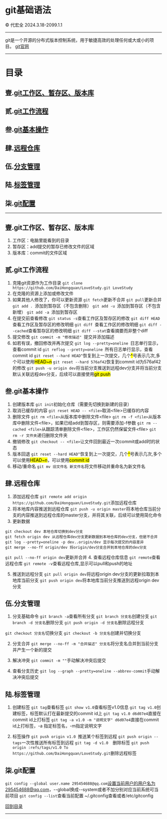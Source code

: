 # git基础语法
&copy; 代宏全 2024.3.18-2099.1.1

---
git是一个开源的分布式版本控制系统，用于敏捷高效的处理任何或大或小的项目。
[git官网](https://git-scm.com/)

---

<h1 id="menu">目录</h1>

## 壹.[git工作区、暂存区、版本库](#p1)
## 贰.[git工作流程](#p2)
## 叁.[git基本操作](#p3)
## 肆.[远程仓库](#p4)
## 伍.[分支管理](#p5)
## 陆.[标签管理](#p6)
## 柒.[git配置](#p7)

---



<h2 id="p1"> 壹.git工作区、暂存区、版本库</h2>

1. 工作区：电脑里能看到的目录
2. 暂存区：add提交的暂存已修改文件的区域
3. 版本库：commit的文件区域

<h2 id="p2"> 贰.git工作流程</h2>

1. 克隆git资源作为工作目录
`
git clone https://github.com/DaiHongquan/LoveStudy.git LoveStudy
`
2. 在克隆的资源上添加或修改文件
3. 如果其他人修改了，你可以更新资源
`
git fetch
`更新不合并
`
git pull
`更新合并
`
git add . 
`添加到暂存区（不包含删除）
`
git add -u 
`添加到暂存区（不包含新增）
`
git add -a 
`添加到暂存区
4. 在提交前查看修改
`
git status -s
`查看工作区及暂存区的修改
`
git diff HEAD
`查看工作区及暂存区的修改明细
`
git diff 
`查看工作区的修改明细
`
git diff --cached
`查看暂存区的修改明细
`
git diff --stat
`查看摘要而非整个diff
5. 提交修改
`
git commit -m "修改描述" 
`提交并添加描述
6. 如若有误，撤回修改并再次提交
`
git log --pretty=oneline 
`日志单行显示，查看commit id
`
git reflog --pretty=oneline 
`所有日志单行显示，查看commit id
`
git reset --hard HEAD^
`恢复到上一次提交，几个<mark>^</mark>号表示几次,多个可以使用<mark>HEAD~n</mark>
`
git reset --hard 576af42
`恢复到commit id为576af42的修改
`
git push -u origin dev
`将当前分支推送到远程dev分支并将当前分支默认关联远程dev分支，后续可以直接使用<mark>git push</mark>

<h2 id="p3"> 叁.git基本操作</h2>

1. 创建版本库
`
git init
`初始化仓库（需要先切换到新建的目录）
2. 取消已缓存的内容
`
git reset HEAD -- <file>
`取消\<file>已缓存的内容
3. 删除文件
`
git rm <file>
`从版本库中删除文件\<file>
`
git rm -f <file>
`从版本库中删除文件\<file>，如果已经add到暂存区，则需要添加-f参数
`
git rm --cached <file>
`从跟踪清单删除文件\<file>，工作区仍然保留文件\<file>
`
git rm -r 文件夹
`递归删除文件夹
4. 撤销修改
`
git checkout -- <file>
`让文件回到最近一次commit或add时的状态
5. 版本回退
`
git reset --hard HEAD^
`恢复到上一次提交，几个<mark>^</mark>号表示几次,多个可以使用<mark>HEAD~n</mark>，可以使用<mark>commit id</mark>
6. 移动/重命名
`
git mv 旧文件名 新文件名
`将文件移动并重命名为新文件名

<h2 id="p4"> 肆.远程仓库</h2>

1. 添加远程仓库
`
git remote add origin https://github.com/DaiHongquan/LoveStudy.git
`添加远程仓库
2. 将本地库内容推送到远程仓库
`
git push -u origin master
`将本地仓库当前分支的内容推送到远程仓库的master分支，并将其关联，后续可以使用简化命令
3. 更新数据
```
git checkout dev 本地仓库切换到dev分支
git fetch origin dev 从远程仓库dev分支更新数据到本地仓库的dev分支，但是不合并
git log --pretty=oneline -p dev..origin/dev 显示每次提交的内容差异
git merge --no-ff origin/dev 将origin/dev分支合并到本地仓库的dev分支
```
`
git pull --no-ff origin dev
`更新并合并
4. 查看远程仓库信息
`
git remote
`查看远程仓库
`
git remote -v
`查看远程仓库,显示可以pull和push的地址

5. 推送到远程分支
`
git pull origin dev
`将远程origin dev分支的更新拉取到本地库当前分支
`
git push origin dev
`将本地库当前分支推送到远程origin dev分支


<h2 id="p5"> 伍.分支管理</h2>

1. 分支基础命令
`
git branch -a
`查看所有分支
`
git branch 分支名
`创建分支
`
git branch -d 分支名
`删除分支
`
git push origin -d 分支名
`删除远程分支

`
git checkout 分支名
`切换分支
`
git checkout -b 分支名
`创建并切换分支

2. 分支合并
`
git merge --no-ff -m "合并描述" 分支名
`将分支名合并到当前分支并产生一个新的提交 

3. 解决冲突
`
git commit -m ""
`手动解决冲突后提交

4. 查看分支历史
`
git log --graph --pretty=oneline --abbrev-commit
`手动解决冲突后提交

<h2 id="p6"> 陆.标签管理</h2>

1. 创建标签
`
git tag
`查看标签
`
git show v1.0
`查看标签v1.0信息
`
git tag v1.0
`创建标签，标签默认打在最新提交的commit id上
`
git tag v1.0 d6d07e4
`直接在commit id上打标签
`
git tag -a v1.0 -m "说明文字" d6d07e4
`直接在commit id上打标签，-a 指定标签名，-m指定说明文字

2. 标签操作
`
git push origin v1.0 
`推送某个标签到远程
`
git push origin --tags
`一次性推送所有标签到远程
`
git tag -d v1.0  
`删除标签
`
git push origin :refs/tags/v1.0 To https://github.com/DaiHongquan/LoveStudy.git
`删除远程标签

<h2 id="p6"> 柒.git配置</h2>

`
git config --global user.name 295454688@qq.com
`设置当前用户的用户名为295454688@qq.com，--global换成--system或者不加分别对应当前系统可当前项目
`
git config --list
`查看当前配置
~/.gitconfig查看或者/etc/gitconfig

[回到目录](#menu)

---














